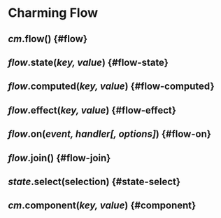 # Charming Flow

## _cm_.**flow()** {#flow}

## _flow_.**state(_key, value_)** {#flow-state}

## _flow_.**computed(_key, value_)** {#flow-computed}

## _flow_.**effect(_key, value_)** {#flow-effect}

## _flow_.**on(_event, handler[, options]_)** {#flow-on}

## _flow_.**join()** {#flow-join}

## _state_.**select(selection)** {#state-select}

## _cm_.**component(_key, value_)** {#component}
